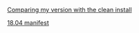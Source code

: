 

[Comparing my version with the clean install](https://askubuntu.com/questions/312745/comparing-my-version-with-the-clean-install)

[18.04 manifest](http://releases.ubuntu.com/18.04/)
